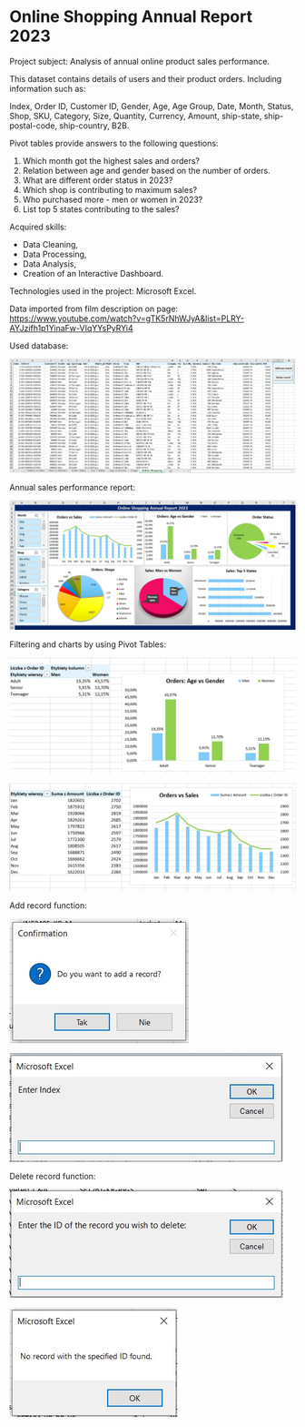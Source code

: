 # Online Shopping Annual Report 2023
 
Project subject: Analysis of annual online product sales performance.

This dataset contains details of users and their product orders.
Including information such as:

Index, Order ID, Customer ID, Gender, Age, Age Group, Date, Month, Status, Shop, SKU, Category, Size, Quantity, Currency, Amount, ship-state, ship-postal-code, ship-country, B2B.

Pivot tables provide answers to the following questions:
1. Which month got the highest sales and orders?
2. Relation between age and gender based on the number of orders.
3. What are different order status in 2023?
4. Which shop is contributing to maximum sales?
5. Who purchased more - men or women in 2023?
6. List top 5 states contributing to the sales?

Acquired skills: 
- Data Cleaning,
- Data Processing,
- Data Analysis,
- Creation of an Interactive Dashboard.

Technologies used in the project: Microsoft Excel.

Data imported from film description on page: https://www.youtube.com/watch?v=gTK5rNhWJyA&list=PLRY-AYJzifh1p1YinaFw-VIqYYsPyRYi4

Used database:

![1](https://github.com/weronikaabednarz/Online-Shopping/blob/main/images/database.jpg)

Annual sales performance report:

![2](https://github.com/weronikaabednarz/Online-Shopping/blob/main/images/AnnualReport.jpg)

Filtering and charts by using Pivot Tables:

![3](https://github.com/weronikaabednarz/Online-Shopping/blob/main/images/PivotTable1.jpg)

![4](https://github.com/weronikaabednarz/Online-Shopping/blob/main/images/PivotTable2.jpg)

Add record function:

![5](https://github.com/weronikaabednarz/Online-Shopping/blob/main/images/do_you_want_to_add_record.jpg)

![6](https://github.com/weronikaabednarz/Online-Shopping/blob/main/images/enter_data.jpg)

Delete record function:

![7](https://github.com/weronikaabednarz/Online-Shopping/blob/main/images/delete_record_by_index.jpg)

![8](https://github.com/weronikaabednarz/Online-Shopping/blob/main/images/failed_deleting.jpg)
